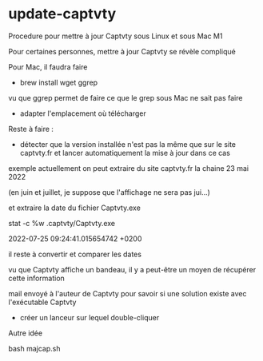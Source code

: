 # update-captvty
Procedure pour mettre à jour Captvty sous Linux et sous Mac M1

Pour certaines personnes, mettre à jour Captvty se révèle compliqué

Pour Mac, il faudra faire

- brew install wget ggrep

vu que ggrep permet de faire ce que le grep sous Mac ne sait pas faire

- adapter l'emplacement où télécharger

Reste à faire : 

- détecter que la version installée n'est pas la même que sur le site captvty.fr et lancer automatiquement la mise à jour dans ce cas

exemple actuellement on peut extraire du site captvty.fr la chaine
23 mai 2022

(en juin et juillet, je suppose que l'affichage ne sera pas  jui...)

et extraire la date du fichier Captvty.exe

stat -c %w .captvty/Captvty.exe

2022-07-25 09:24:41.015654742 +0200

il reste à convertir et comparer les dates

vu que Captvty affiche un bandeau, il y a peut-être un moyen de récupérer cette information 

mail envoyé à l'auteur de Captvty pour savoir si une solution existe avec l'exécutable Captvty

- créer un lanceur sur lequel double-cliquer



Autre idée

bash majcap.sh
